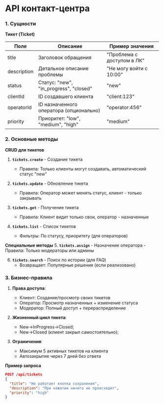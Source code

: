 # API контакт-центра

### 1. Сущности
**Тикет (Ticket)**

| Поле          | Описание                                | Пример значения               |
|---------------|-----------------------------------------|-------------------------------|
| title         | Заголовок обращения                    | "Проблема с доступом в ЛК"    |
| description   | Детальное описание проблемы            | "Не могу войти с 10:00"       |
| status        | Статус: "new", "in_progress", "closed" | "new"                         |
| clientId      | ID создавшего клиента                  | "client:123"                  |
| operatorId    | ID назначенного оператора (опционально)| "operator:456"                |
| priority      | Приоритет: "low", "medium", "high"     | "medium"                      |

### 2. Основные методы
**CRUD для тикетов**
1. **`tickets.create`** - Создание тикета
    - Правила: Только клиенты могут создавать, автоматический статус "new"

2. **`tickets.update`** - Обновление тикета
    - Правила: Оператор может менять статус, клиент - только закрывать

3. **`tickets.get`** - Получение тикета
    - Правила: Клиент видит только свои, оператор - назначенные

4. **`tickets.list`** - Список тикетов
    - Фильтры: По статусу, приоритету (для операторов)

**Специальные методы**
5. **`tickets.assign`** - Назначение оператора
    - Правила: Только модераторы или админы

6. **`tickets.search`** - Поиск по истории (для FAQ)
    - Возвращает: Популярные решения (если реализовано)

### 3. Бизнес-правила
1. **Права доступа**:
    - Клиент: Создание/просмотр своих тикетов
    - Оператор: Просмотр назначенных + изменение статуса
    - Модератор: Полный доступ + перераспределение

2. **Жизненный цикл тикета**:
   - New->InProgress->Closed;
   - New->Closed (клиент закрыл самостоятельно);
   
3. **Ограничения**:
   - Максимум 5 активных тикетов на клиента
   - Автозакрытие через 7 дней без ответа

**Пример запроса**
```json
POST /api/tickets
{
  "title": "Не работает кнопка сохранения",
  "description": "При нажатии ничего не происходит",
  "priority": "high"
}
```